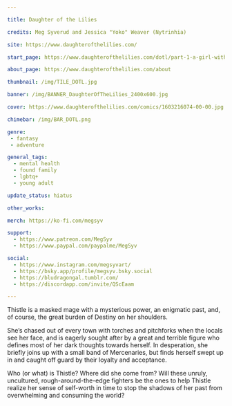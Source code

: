 ```yaml
---

title: Daughter of the Lilies

credits: Meg Syverud and Jessica "Yoko" Weaver (Nytrinhia)

site: https://www.daughterofthelilies.com/

start_page: https://www.daughterofthelilies.com/dotl/part-1-a-girl-with-no-face

about_page: https://www.daughterofthelilies.com/about

thumbnail: /img/TILE_DOTL.jpg

banner: /img/BANNER_DaughterOfTheLilies_2400x600.jpg

cover: https://www.daughterofthelilies.com/comics/1603216074-00-00.jpg

chimebar: /img/BAR_DOTL.png

genre: 
 - fantasy
 - adventure

general_tags: 
  - mental health
  - found family
  - lgbtq+
  - young adult

update_status: hiatus

other_works:

merch: https://ko-fi.com/megsyv

support: 
  - https://www.patreon.com/MegSyv
  - https://www.paypal.com/paypalme/MegSyv

social: 
  - https://www.instagram.com/megsyvart/
  - https://bsky.app/profile/megsyv.bsky.social
  - https://bludragongal.tumblr.com/
  - https://discordapp.com/invite/QScEaam

---
```


Thistle is a masked mage with a mysterious power, an enigmatic past, and, of course, the great burden of Destiny on her shoulders. 

She’s chased out of every town with torches and pitchforks when the locals see her face, and is eagerly sought after by a great and terrible figure who defines most of her dark thoughts towards herself. In desperation, she briefly joins up with a small band of Mercenaries, but finds herself swept up in and caught off guard by their loyalty and acceptance. 

Who (or what) is Thistle? Where did she come from? Will these unruly, uncultured, rough-around-the-edge fighters be the ones to help Thistle realize her sense of self-worth in time to stop the shadows of her past from overwhelming and consuming the world?